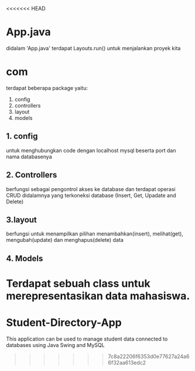 <<<<<<< HEAD
# App.java
didalam 'App.java' terdapat Layouts.run() untuk menjalankan proyek kita

# com 
terdapat beberapa package yaitu:
1. config
2. controllers
3. layout
4. models

## 1. config
untuk menghubungkan code dengan localhost mysql beserta port dan nama databasenya

## 2. Controllers
berfungsi sebagai pengontrol akses ke database dan terdapat operasi CRUD didalamnya yang terkoneksi database (Insert, Get, Upadate and Delete) 

## 3.layout
berfungsi untuk menampilkan pilihan menambahkan(insert), melihat(get), mengubah(update) dan menghapus(delete) data

## 4. Models
Terdapat sebuah class untuk merepresentasikan data mahasiswa.
=======
# Student-Directory-App
This application can be used to manage student data connected to databases using Java Swing and MySQL
>>>>>>> 7c8a22206f6353d0e77627a24a66f32aa613edc2
